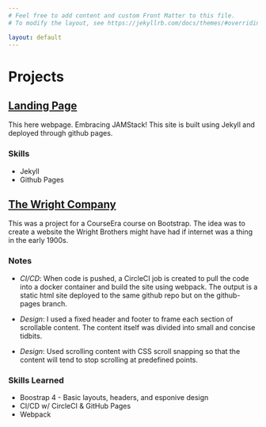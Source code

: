 ```yaml
---
# Feel free to add content and custom Front Matter to this file.
# To modify the layout, see https://jekyllrb.com/docs/themes/#overriding-theme-defaults

layout: default
---
```


# Projects

## [Landing Page]()
This here webpage. Embracing JAMStack! This site is built using Jekyll and
deployed through github pages.

### Skills
- Jekyll
- Github Pages

## [The Wright Company](http://gauthamg.com/wrightco)
This was a project for a CourseEra course on Bootstrap.
The idea was to create a website the Wright Brothers might have had
if internet was a thing in the early 1900s.

### Notes
- *CI/CD*: When code is pushed, a CircleCI job is created to 
  pull the code into a docker container and build the site 
  using webpack. The output is a static html site deployed
  to the same github repo but on the github-pages branch.

- *Design*: I used a fixed header and footer to frame each section
  of scrollable content. The content itself was divided into small
  and concise tidbits. 

- *Design*: Used scrolling content with CSS scroll snapping so
  that the content will tend to stop scrolling at predefined
  points.

### Skills Learned
- Boostrap 4 - Basic layouts, headers, and esponive design
- CI/CD w/ CircleCI & GitHub Pages
- Webpack

